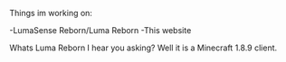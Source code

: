 Things im working on:

-LumaSense Reborn/Luma Reborn
-This website

Whats Luma Reborn I hear you asking?
Well it is a Minecraft 1.8.9 client.